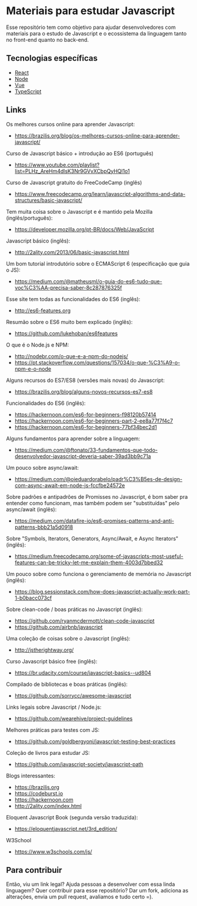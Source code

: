 # Materiais para estudar Javascript

Esse repositório tem como objetivo para ajudar desenvolvedores com materiais para o estudo de Javascript e o ecossistema da linguagem tanto no front-end quanto no back-end.

## Tecnologias específicas

- [React](./react.md)
- [Node](./node.md)
- [Vue](./vue.md)
- [TypeScript](./typescript.md)

## Links

Os melhores cursos online para aprender Javascript:

- https://braziljs.org/blog/os-melhores-cursos-online-para-aprender-javascript/

Curso de Javascript básico + introdução ao ES6 (português)

- https://www.youtube.com/playlist?list=PLHz_AreHm4dlsK3Nr9GVvXCbpQyHQl1o1

Curso de Javascript gratuito do FreeCodeCamp (inglês)

- https://www.freecodecamp.org/learn/javascript-algorithms-and-data-structures/basic-javascript/

Tem muita coisa sobre o Javascript e é mantido pela Mozilla (inglês/português):

- https://developer.mozilla.org/pt-BR/docs/Web/JavaScript

Javascript básico (inglês):

- http://2ality.com/2013/06/basic-javascript.html

Um bom tutorial introdutório sobre o ECMAScript 6 (especificação que guia o JS):

- https://medium.com/@matheusml/o-guia-do-es6-tudo-que-voc%C3%AA-precisa-saber-8c287876325f

Esse site tem todas as funcionalidades do ES6 (inglês):

- http://es6-features.org

Resumão sobre o ES6 muito bem explicado (inglês):

- https://github.com/lukehoban/es6features

O que é o Node.js e NPM:

- http://nodebr.com/o-que-e-a-npm-do-nodejs/
- https://pt.stackoverflow.com/questions/157034/o-que-%C3%A9-o-npm-e-o-node

Alguns recursos do ES7/ES8 (versões mais novas) do Javascript:

- https://braziljs.org/blog/alguns-novos-recursos-es7-es8

Funcionalidades do ES6 (inglês):

- https://hackernoon.com/es6-for-beginners-f98120b57414
- https://hackernoon.com/es6-for-beginners-part-2-ee8a77f7f4c7
- https://hackernoon.com/es6-for-beginners-77bf34bec2d1

Alguns fundamentos para aprender sobre a linguagem:

- https://medium.com/@ftonato/33-fundamentos-que-todo-desenvolvedor-javascript-deveria-saber-39ad3bb9c71a

Um pouco sobre async/await:

- https://medium.com/@oieduardorabelo/padr%C3%B5es-de-design-com-async-await-em-node-js-fccfbe24572e

Sobre padrões e antipadrões de Promisses no Javascript, é bom saber pra entender como funcionam, mas também podem ser "substituídas" pelo async/await (inglês):

- https://medium.com/datafire-io/es6-promises-patterns-and-anti-patterns-bbb21a5d0918

Sobre "Symbols, Iterators, Generators, Async/Await, e Async Iterators" (inglês):

- https://medium.freecodecamp.org/some-of-javascripts-most-useful-features-can-be-tricky-let-me-explain-them-4003d7bbed32

Um pouco sobre como funciona o gerenciamento de memória no Javascript (inglês):

- https://blog.sessionstack.com/how-does-javascript-actually-work-part-1-b0bacc073cf

Sobre clean-code / boas práticas no Javascript (inglês):

- https://github.com/ryanmcdermott/clean-code-javascript
- https://github.com/airbnb/javascript

Uma coleção de coisas sobre o Javascript (inglês):

- http://jstherightway.org/

Curso Javascript básico free (inglês):

- https://br.udacity.com/course/javascript-basics--ud804

Compilado de bibliotecas e boas práticas (inglês):

- https://github.com/sorrycc/awesome-javascript

Links legais sobre Javascript / Node.js:

- https://github.com/wearehive/project-guidelines

Melhores práticas para testes com JS: 

- https://github.com/goldbergyoni/javascript-testing-best-practices

Coleção de livros para estudar JS: 

- https://github.com/javascript-society/javascript-path

Blogs interessantes:

- https://braziljs.org
- https://codeburst.io
- https://hackernoon.com
- http://2ality.com/index.html

Eloquent Javascript Book (segunda versão traduzida):

- https://eloquentjavascript.net/3rd_edition/

W3School

- https://www.w3schools.com/js/

## Para contribuir

Então, viu um link legal? Ajuda pessoas a desenvolver com essa linda linguagem? Quer contribuir para esse repositório? Dar um fork, adiciona as alterações, envia um pull request, avaliamos e tudo certo =).
